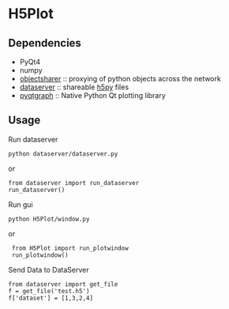H5Plot
======

Dependencies
------------

* PyQt4
* numpy
* [objectsharer](http://github.com/heeres/objectsharer) :: proxying of python objects across the network
* [dataserver](http://github.com/heeres/dataserver) :: shareable [h5py](http://www.h5py.org) files
* [pyqtgraph](http://www.pyqtgraph.org) :: Native Python Qt plotting library

Usage
-----
Run dataserver

    python dataserver/dataserver.py

or

    from dataserver import run_dataserver
    run_dataserver()

Run gui

    python H5Plot/window.py

 or

     from H5Plot import run_plotwindow
     run_plotwindow()

Send Data to DataServer

    from dataserver import get_file
    f = get_file('test.h5')
    f['dataset'] = [1,3,2,4]



